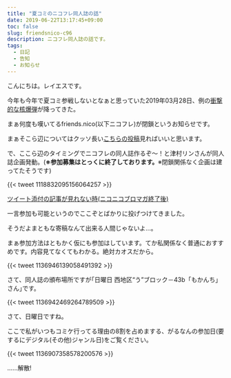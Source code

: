 ```yaml
---
title: "夏コミのニコフレ同人誌の話"
date: 2019-06-22T13:17:45+09:00
toc: false
slug: friendsnico-c96
description: ニコフレ同人誌の話です。
tags: 
  - 日記
  - 告知
  - お知らせ
---
```

こんにちは。レイエスです。

今年も今年で夏コミ参戦しないとなぁと思っていた2019年03月28日、例の[衝撃的な核爆弾](https://blog.nicovideo.jp/niconews/105071.html)が降ってきた。

まぁ何度も嘆いてるfriends.nico(以下ニコフレ)が閉鎖というお知らせです。

まぁそこら辺についてはクッソ長い[こちらの投稿](https://blog.lei202.com/2019/03/friendsnico/)見ればいいと思います。

で、ここら辺のタイミングでニコフレの同人誌作るぞ～！と津村リンさんが同人誌企画発動。(**※参加募集はとっくに終了しております。**※閉鎖関係なく企画は建ってたそうです)

{{< tweet 1118832095156064257 >}}

[ツイート添付の記事が見れない時(ニコニコブロマガ終了後)](https://blog.lei202.com/images/screencapture-ch-nicovideo-jp-cardboard-channel-news-blomaga-ar1753735-1617534164918.png)

一言参加も可能というのでここぞとばかりに投げつけてきました。

そうだよまともな寄稿なんて出来る人間じゃないよ...。

まぁ参加方法はともかく仮にも参加はしています。てか私関係なく普通におすすめです。内容見てなくてもわかる。絶対カオスだから。

{{< tweet 1136946139058491392 >}}

さて、同人誌の頒布場所ですが｢日曜日 西地区“う”ブロック－43b「もかんち」さん｣です。

{{< tweet 1136942469264789509 >}}

さて、日曜日ですね。

ここで私がいつもコミケ行ってる理由の8割を占めまする、がるなんの参加日(要するにデジタル(その他)ジャンル日)をご覧ください。

{{< tweet 1136907358578200576 >}}

......解散!